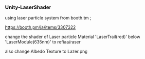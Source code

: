 ### Unity-LaserShader


using laser particle system from booth.tm ; 

https://booth.pm/ja/items/3307322


change the shader of Laser particle Material 'LaserTrail(red)' below 'LaserModule(635nm)' to refiaa/raser 

also change Albedo Texture to Lazer.png 


